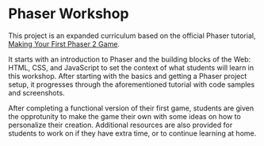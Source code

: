 # Phaser Workshop

This project is an expanded curriculum based on the official Phaser tutorial, [Making Your First Phaser 2 Game](https://phaser.io/tutorials/making-your-first-phaser-2-game).

It starts with an introduction to Phaser and the building blocks of the Web: HTML, CSS, and JavaScript to set the context of what students will learn in this workshop. After starting with the basics and getting a Phaser project setup, it progresses through the aforementioned tutorial with code samples and screenshots.

After completing a functional version of their first game, students are given the opprotunity to make the game their own with some ideas on how to personalize their creation. Additional resources are also provided for students to work on if they have extra time, or to continue learning at home.
